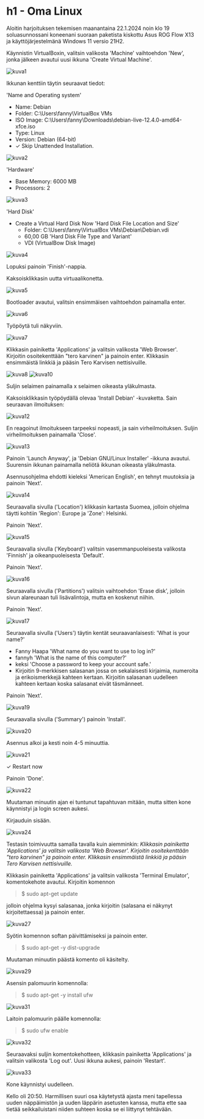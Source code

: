 # h1 - Oma Linux

Aloitin harjoituksen tekemisen maanantaina 22.1.2024 noin klo 19 soluasunnossani koneenani suoraan paketista kiskottu Asus ROG Flow X13 ja käyttöjärjestelmänä Windows 11 versio 21H2.

Käynnistin VirtualBoxin, valitsin valikosta 'Machine' vaihtoehdon 'New', jonka jälkeen avautui uusi ikkuna 'Create Virtual Machine'.

![kuva1](/kuva01.png)

Ikkunan kenttiin täytin seuraavat tiedot:

'Name and Operating system'
- Name: Debian
- Folder: C:\Users\fanny\VirtualBox VMs
- ISO Image: C:\Users\fanny\Downloads\debian-live-12.4.0-amd64-xfce.iso
- Type: Linux
- Version: Debian (64-bit)
- ✓ Skip Unattended Installation.

![kuva2](/kuva02.png)

'Hardware'
- Base Memory: 6000 MB
- Processors: 2

![kuva3](/kuva03.png)

'Hard Disk'
- Create a Virtual Hard Disk Now
	'Hard Disk File Location and Size'
	- Folder: C:\Users\fanny\VirtualBox VMs\Debian\Debian.vdi
	- 60,00 GB
	'Hard Disk File Type and Variant'
	- VDI (VirtualBow Disk Image)

![kuva4](/kuva04.png)

Lopuksi painoin 'Finish'-nappia.

Kaksoisklikkasin uutta virtuaalikonetta.

![kuva5](/kuva05.png)

Bootloader avautui, valitsin ensimmäisen vaihtoehdon painamalla enter.

![kuva6](/kuva06.png)

Työpöytä tuli näkyviin.

![kuva7](/kuva07.png)

Klikkasin painiketta 'Applications' ja valitsin valikosta 'Web Browser'. Kirjoitin osoitekenttään "tero karvinen" ja painoin enter. Klikkasin ensimmäistä linkkiä ja pääsin Tero Karvisen nettisivuille.

![kuva8](/kuva08.png)
![kuva10](/kuva10.png)

Suljin selaimen painamalla x selaimen oikeasta yläkulmasta.

Kaksoisklikkasin työpöydällä olevaa 'Install Debian' -kuvaketta.
Sain seuraavan ilmoituksen:

![kuva12](/kuva12.png)

En reagoinut ilmoitukseen tarpeeksi nopeasti, ja sain virheilmoituksen. Suljin virheilmoituksen painamalla 'Close'.

![kuva13](/kuva13.png)

Painoin 'Launch Anyway', ja 'Debian GNU/Linux Installer' -ikkuna avautui. Suurensin ikkunan painamalla neliötä ikkunan oikeasta yläkulmasta.

Asennusohjelma ehdotti kieleksi 'American English', en tehnyt muutoksia ja painoin 'Next'.

![kuva14](/kuva14.png)

Seuraavalla sivulla ('Location') klikkasin kartasta Suomea, jolloin ohjelma täytti kohtiin 'Region': Europe ja 'Zone': Helsinki.

Painoin 'Next'.

![kuva15](/kuva15.png)

Seuraavalla sivulla ('Keyboard') valitsin vasemmanpuoleisesta valikosta 'Finnish' ja oikeanpuoleisesta 'Default'.

Painoin 'Next'.

![kuva16](/kuva16.png)

Seuraavalla sivulla ('Partitions') valitsin vaihtoehdon 'Erase disk', jolloin sivun alareunaan tuli lisävalintoja, mutta en koskenut niihin.

Painoin 'Next'.

![kuva17](/kuva17.png)

Seuraavalla sivulla ('Users') täytin kentät seuraavanlaisesti:
'What is your name?'
- Fanny Haapa
'What name do you want to use to log in?'
- fannyh
'What is the name of this computer?'
- keksi
'Choose a password to keep your account safe.'
- Kirjoitin 9-merkkisen salasanan jossa on sekalaisesti kirjaimia, numeroita ja erikoismerkkejä kahteen kertaan. Kirjoitin salasanan uudelleen kahteen kertaan koska salasanat eivät täsmänneet.

Painoin 'Next'.

![kuva19](/kuva19.png)

Seuraavalla sivulla ('Summary') painoin 'Install'.

![kuva20](/kuva20.png)

Asennus alkoi ja kesti noin 4-5 minuuttia.

![kuva21](/kuva21.png)

✓ Restart now

Painoin 'Done'.

![kuva22](/kuva22.png)

Muutaman minuutin ajan ei tuntunut tapahtuvan mitään, mutta sitten kone käynnistyi ja login screen aukesi.

Kirjauduin sisään.

![kuva24](/kuva24.png)

Testasin toimivuutta samalla tavalla kuin aiemminkin:
*Klikkasin painiketta 'Applications' ja valitsin valikosta 'Web Browser'. Kirjoitin osoitekenttään "tero karvinen" ja painoin enter. Klikkasin ensimmäistä linkkiä ja pääsin Tero Karvisen nettisivuille.*

Klikkasin painiketta 'Applications' ja valitsin valikosta 'Terminal Emulator', komentokehote avautui. Kirjoitin komennon

> $ sudo apt-get update

jolloin ohjelma kysyi salasanaa, jonka kirjoitin (salasana ei näkynyt kirjoitettaessa) ja painoin enter.

![kuva27](/kuva27.png)

Syötin komennon softan päivittämiseksi ja painoin enter.

> $ sudo apt-get -y dist-upgrade

Muutaman minuutin päästä komento oli käsitelty.

![kuva29](/kuva29.png)

Asensin palomuurin komennolla:

> $ sudo apt-get -y install ufw

![kuva31](/kuva31.png)

Laitoin palomuurin päälle komennolla:

> $ sudo ufw enable

![kuva32](/kuva32.png)

Seuraavaksi suljin komentokehotteen, klikkasin painiketta 'Applications' ja valitsin valikosta 'Log out'.
Uusi ikkuna aukesi, painoin 'Restart'.

![kuva33](/kuva33.png)

Kone käynnistyi uudelleen.

Kello oli 20:50. Harmillisen suuri osa käytetystä ajasta meni tapellessa uuden näppäimistön ja uuden läppärin asetusten kanssa, mutta ette saa tietää seikkailuistani niiden suhteen koska se ei liittynyt tehtävään.
